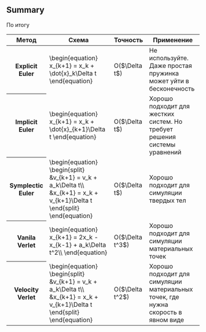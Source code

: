 ## Summary

<div>
По итогу 


<table class="table">
  <thead>
    <tr>
      <th scope="col">Метод</th>
      <th scope="col">Cхема</th>
      <th scope="col">Точность</th>
      <th scope="col">Применение</th>
    </tr>
  </thead>
  <tbody>
    <tr>
      <th scope="row"> Explicit Euler </th>
        <td>
        \begin{equation}
            x_{k+1} = x_k + \dot{x}_k\Delta t
        \end{equation}
        </td>
        <td>
            O($\Delta t$)
        </td>
        <td>
            Не используйте. Даже простая пружинка может уйти в бесконечность
        </td>
    </tr>
    <tr>
      <th scope="row">Implicit Euler</th>
        <td>
        \begin{equation}
            x_{k+1} = x_k + \dot{x}_{k+1}\Delta t
        \end{equation}
        </td>
        <td>
            O($\Delta t$)
        </td>
        <td>
            Хорошо подходит для жестких систем. Но требует решения системы уравнений
        </td>
    </tr>
    <tr>
      <th scope="row">Symplectic Euler</th>
      <td>
        \begin{equation}
            \begin{split}
                &v_{k+1} = v_k + a_k\Delta t\\
                &x_{k+1} = x_k + v_{k+1}\Delta t
            \end{split}
        \end{equation}
      </td>
      <td>
        O($\Delta t$)
      </td>
        <td>
            Хорошо подходит для симуляции твердых тел
        </td>
    </tr>
    <tr>
      <th scope="row"> Vanila Verlet</th>
        <td>
            \begin{equation}
                x_{k+1} = 2x_k - x_{k-1} + a_k\Delta t^2\\
            \end{equation}
        </td>
        <td>
            O($\Delta t^3$)
        </td>
        <td>
            Хорошо подходит для симуляции материальных точек
        </td>
    </tr>
    <tr>
      <th scope="row"> Velocity Verlet </th>
        <td>
            \begin{equation}
                \begin{split}
                    &v_{k+1} = v_k + a_k\Delta t\\
                    &x_{k+1} = x_k + v_{k+1}\Delta t
                \end{split}
            \end{equation}
        </td>
        <td>
            O($\Delta t^2$)
        </td>
        <td>
            Хорошо подходит для симуляции материальных точек, где нужна скорость в явном виде
        </td>
    </tr>
  </tbody>
</table>

</div>